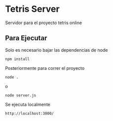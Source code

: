 # Tetris Server

Servidor para el proyecto tetris online

## Para Ejecutar

Solo es necesario bajar las dependencias de node

```
npm install
```

Posteriormente para correr el proyecto 
```
node .
```
o

```
node server.js
```
Se ejecuta localmente
```
http://localhost:3000/
```
